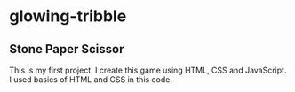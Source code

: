 # glowing-tribble
<h2>Stone Paper Scissor </h2>
<p>This is my first project. I create this game using HTML, CSS and JavaScript.<br>
I used basics of HTML and CSS in this code. </p>
